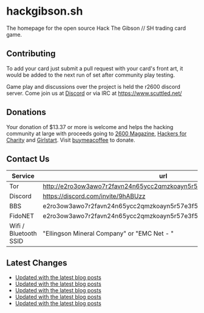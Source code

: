 # hackgibson.sh
The homepage for the open source Hack The Gibson // SH trading card game.


## Contributing

To add your card just submit a pull request with your card's front art, it would be added to the next run of set after community play testing.

Game play and discussions over the project is held the r2600 discord server. Come join us at [Discord](https://discord.com/invite/9hABUzz) or via IRC at https://www.scuttled.net/


## Donations

Your donation of $13.37 or more is welcome and helps the hacking community at large with proceeds going to [2600 Magazine](https://2600.com/), [Hackers for Charity](https://hackersforcharity.org) and [Girlstart](https://girlstart.org).  Visit [buymeacoffee](https://www.buymeacoffee.com/hackgibson.sh) to donate.


## Contact Us

Service | url
-|-
Tor | http://e2ro3ow3awo7r2favn24n65ycc2qmzkoayn5r57e3f56nvjwdcgg32ad.onion
Discord | https://discord.com/invite/9hABUzz
BBS | e2ro3ow3awo7r2favn24n65ycc2qmzkoayn5r57e3f56nvjwdcgg32ad.onion:23
FidoNET | e2ro3ow3awo7r2favn24n65ycc2qmzkoayn5r57e3f56nvjwdcgg32ad.onion:24554
Wifi / Bluetooth SSID | "Ellingson Mineral Company" or "EMC Net - <fidonet address>"

## Latest Changes
<!-- BLOG-POST-LIST:START -->
- [Updated with the latest blog posts](https://github.com/DFW2600/hackgibson.sh/commit/7490aceab8268e0116ccb3ad5a4cc1f0db74cc31)
- [Updated with the latest blog posts](https://github.com/DFW2600/hackgibson.sh/commit/2765e20e88e715aeb07b5c49668062d15c35c6f4)
- [Updated with the latest blog posts](https://github.com/DFW2600/hackgibson.sh/commit/2e5c9dc2f9241e8d205150b8f1da4c68ac95732a)
- [Updated with the latest blog posts](https://github.com/DFW2600/hackgibson.sh/commit/51bcb37976ff6103ef4c722b7dd0883b774f3e14)
- [Updated with the latest blog posts](https://github.com/DFW2600/hackgibson.sh/commit/6b4d1a8f623a6a4c7351ee45d4bcad00c1051489)
<!-- BLOG-POST-LIST:END -->
